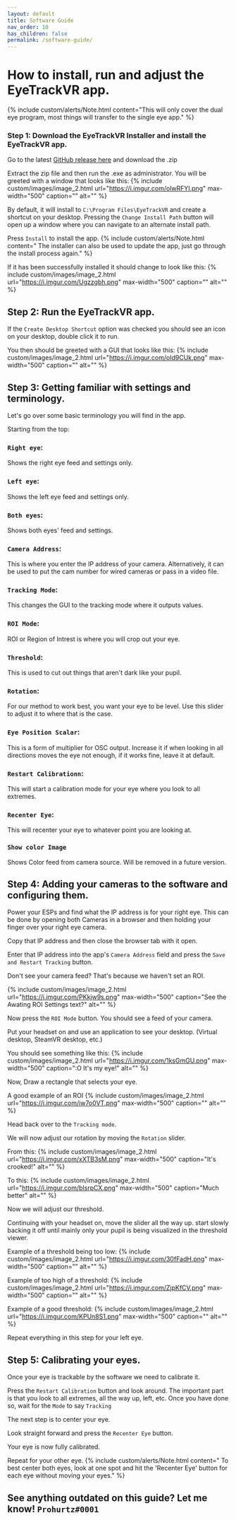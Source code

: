 ```yaml
---
layout: default
title: Software Guide
nav_order: 10
has_children: false
permalink: /software-guide/
---
```


# How to install, run and adjust the EyeTrackVR app.
{% include custom/alerts/Note.html content="This will only cover the dual eye program, most things will transfer to the single eye app." %}

### Step 1: Download the EyeTrackVR Installer and install the EyeTrackVR app.

Go to the latest [GitHub release here](https://github.com/RedHawk989/EyeTrackVR-Installer/releases/tag/EyeTrackVR-Installer-0.2.1) and download the .zip

Extract the zip file and then run the .exe as administrator.
You will be greeted with a window that looks like this:
{% include custom/images/image_2.html url="https://i.imgur.com/olwRFYI.png" max-width="500" caption="" alt="" %}

By default, it will install to `C:\Program Files\EyeTrackVR` and create a shortcut on your desktop.
Pressing the `Change Install Path` button will open up a window where you can navigate to an alternate install path.

Press `Install` to install the app. 
{% include custom/alerts/Note.html content=" The installer can also be used to update the app, just go through the install process again." %}

If it has been successfully installed it should change to look like this:
{% include custom/images/image_2.html url="https://i.imgur.com/Ugzzgbh.png" max-width="500" caption="" alt="" %}

## Step 2: Run the EyeTrackVR app.

If the `Create Desktop Shortcut` option was checked you should see an icon on your desktop, double click it to run.

You then should be greeted with a GUI that looks like this:
{% include custom/images/image_2.html url="https://i.imgur.com/oId9CUk.png" max-width="500" caption="" alt="" %}

## Step 3: Getting familiar with settings and terminology.

Let's go over some basic terminology you will find in the app.

Starting from the top:

### `Right eye`: 
Shows the right eye feed and settings only.

###  `Left eye`: 
Shows the left eye feed and settings only.

### `Both eyes`: 
Shows both eyes' feed and settings.

### `Camera Address`:
This is where you enter the IP address of your camera.
Alternatively, it can be used to put the cam number for wired cameras or pass in a video file.

### `Tracking Mode`: 
This changes the GUI to the tracking mode where it outputs values.

### `ROI Mode`: 
ROI or Region of Intrest is where you will crop out your eye. 

### `Threshold`: 
This is used to cut out things that aren't dark like your pupil.

### `Rotation`: 
For our method to work best, you want your eye to be level. 
Use this slider to adjust it to where that is the case.

### `Eye Position Scalar`: 
This is a form of multiplier for OSC output.
Increase it if when looking in all directions moves the eye not enough, if it works fine, leave it at default.

### `Restart Calibrationn`: 
This will start a calibration mode for your eye where you look to all extremes.

### `Recenter Eye`: 
This will recenter your eye to whatever point you are looking at.

### `Show color Image`
Shows Color feed from camera source. Will be removed in a future version.

## Step 4: Adding your cameras to the software and configuring them.
Power your ESPs and find what the IP address is for your right eye. This can be done by opening both Cameras in a browser and then holding your finger over your right eye camera. 

Copy that IP address and then close the browser tab with it open.

Enter that IP address into the app's `Camera Address` field and press the `Save and Restart Tracking` button.

Don't see your camera feed? That's because we haven't set an ROI.

{% include custom/images/image_2.html url="https://i.imgur.com/PKkjw9s.png" max-width="500" caption="See the Awating ROI Settings text?" alt="" %}

Now press the `ROI Mode` button.
You should see a feed of your camera.

Put your headset on and use an application to see your desktop. (Virtual desktop, SteamVR desktop, etc.)

You should see something like this:
{% include custom/images/image_2.html url="https://i.imgur.com/1ksGmGU.png" max-width="500" caption=":O It's my eye!" alt="" %}

Now, Draw a rectangle that selects your eye.

A good example of an ROI
{% include custom/images/image_2.html url="https://i.imgur.com/iw7o0VT.png" max-width="500" caption="" alt="" %}

Head back over to the `Tracking mode`.

We will now adjust our rotation by moving the `Rotation` slider.

From this:
{% include custom/images/image_2.html url="https://i.imgur.com/xXTB3sM.png" max-width="500" caption="It's crooked!" alt="" %}

To this:
{% include custom/images/image_2.html url="https://i.imgur.com/blsrpCX.png" max-width="500" caption="Much better" alt="" %}

Now we will adjust our threshold.

Continuing with your headset on, move the slider all the way up.
start slowly backing it off until mainly only your pupil is being visualized in the threshold viewer.

Example of a threshold being too low:
{% include custom/images/image_2.html url="https://i.imgur.com/30fFadH.png" max-width="500" caption="" alt="" %}

Example of too high of a threshold:
{% include custom/images/image_2.html url="https://i.imgur.com/ZjpKfCV.png" max-width="500" caption="" alt="" %}

Example of a good threshold:
{% include custom/images/image_2.html url="https://i.imgur.com/KPUn8S1.png" max-width="500" caption="" alt="" %}

Repeat everything in this step for your left eye.

## Step 5: Calibrating your eyes.

Once your eye is trackable by the software we need to calibrate it.

Press the `Restart Calibration` button and look around.
The important part is that you look to all extremes, all the way up, left, etc.
Once you have done so, wait for the `Mode` to say `Tracking`

The next step is to center your eye.

Look straight forward and press the `Recenter Eye` button.

Your eye is now fully calibrated.

Repeat for your other eye.
{% include custom/alerts/Note.html content=" To best center both eyes, look at one spot and hit the 'Recenter Eye' button for each eye without moving your eyes." %}


## See anything outdated on this guide? Let me know! `Prohurtz#0001`
